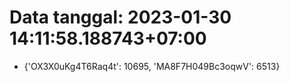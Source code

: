 # Data tanggal: 2023-01-30 14:11:58.188743+07:00

* {'OX3X0uKg4T6Raq4t': 10695, 'MA8F7H049Bc3oqwV': 6513}
